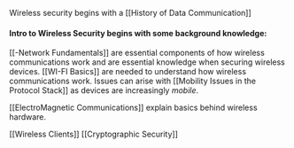 Wireless security begins with a [[History of Data Communication]]

#### Intro to Wireless Security begins with some background knowledge:
[[-Network Fundamentals]] are essential components of how wireless communications work and are essential knowledge when securing wireless devices. [[WI-FI Basics]] are needed to understand how wireless communications work. Issues can arise with [[Mobility Issues in the Protocol Stack]] as devices are increasingly *mobile*.

[[ElectroMagnetic Communications]] explain basics behind wireless hardware.

[[Wireless Clients]]
[[Cryptographic Security]]